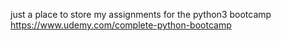 just a place to store my assignments for the python3 bootcamp
https://www.udemy.com/complete-python-bootcamp

